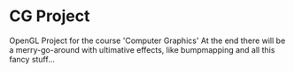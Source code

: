 # CG Project
OpenGL Project for the course 'Computer Graphics'
At the end there will be a merry-go-around with ultimative effects, like bumpmapping and all this fancy stuff...
